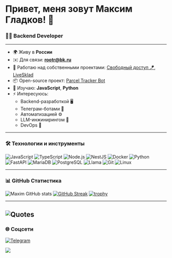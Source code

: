 # Привет, меня зовут Максим Гладков! 👋  

### 👨‍💻 Backend Developer  

---

- 🌍 Живу в **России**  
- ✉️ Для связи: **[rootr@bk.ru](mailto:rootr@bk.ru)**  
- 🚀 Работаю над собственными проектами: [Свободный доступ 🪁](https://t.me/SpareAccess_bot), [LiveSklad](https://t.me/livesklad_tg_bot)
- 📦 Open-source проект: [Parcel Tracker Bot](https://github.com/TheStutzen/ParcelTracker)
- 🧠 Изучаю: **JavaScript**, **Python**  
- ⚡ Интересуюсь: 
    - Backend-разработкой 🖥️  
    - Телеграм-ботами 🤖  
    - Автоматизацией ⚙️  
    - LLM-инжинирингом 🧠  
    - DevOps 🚀  

---

### 🛠️ Технологии и инструменты
![JavaScript](https://img.shields.io/badge/-JavaScript-F7DF1E?logo=javascript&logoColor=black&style=for-the-badge)
![TypeScript](https://img.shields.io/badge/-TypeScript-3178C6?logo=typescript&logoColor=white&style=for-the-badge)
![Node.js](https://img.shields.io/badge/-Node.js-339933?logo=node.js&logoColor=white&style=for-the-badge)
![NestJS](https://img.shields.io/badge/-NestJS-E0234E?logo=nestjs&logoColor=white&style=for-the-badge)
![Docker](https://img.shields.io/badge/-Docker-2496ED?logo=docker&logoColor=white&style=for-the-badge)
![Python](https://img.shields.io/badge/-Python-3776AB?logo=python&logoColor=white&style=for-the-badge)
![FastAPI](https://img.shields.io/badge/-FastAPI-009688?logo=fastapi&logoColor=white&style=for-the-badge)
![MariaDB](https://img.shields.io/badge/-MariaDB-003545?logo=mariadb&logoColor=white&style=for-the-badge)
![PostgreSQL](https://img.shields.io/badge/-PostgreSQL-336791?logo=postgresql&logoColor=white&style=for-the-badge)
![Llama](https://img.shields.io/badge/-Llama-6C5DD3?logo=meta&logoColor=white&style=for-the-badge)
![Git](https://img.shields.io/badge/-Git-F05032?logo=git&logoColor=white&style=for-the-badge)
![Linux](https://img.shields.io/badge/-Linux-FCC624?logo=linux&logoColor=black&style=for-the-badge)

---

### 📊 GitHub Статистика
![Maxim GitHub stats](https://github-readme-stats.vercel.app/api?username=TheStutzen&show_icons=true&theme=radical)
[![GitHub Streak](https://github-readme-streak-stats.herokuapp.com/?user=TheStutzen&theme=dark)](https://git.io/streak-stats)
[![trophy](https://github-profile-trophy.vercel.app/?username=TheStutzen&theme=onedark)](https://github.com/ryo-ma/github-profile-trophy)

---
![Quotes](https://quotes-github-readme.vercel.app/api?type=horizontal&theme=dark)
---

### 🌐 Соцсети
[![Telegram](https://img.shields.io/badge/-Telegram-26A5E4?logo=telegram&logoColor=white&style=for-the-badge)](http://t.me/stutzen)

![](https://komarev.com/ghpvc/?username=TheStutzen&color=blue)
